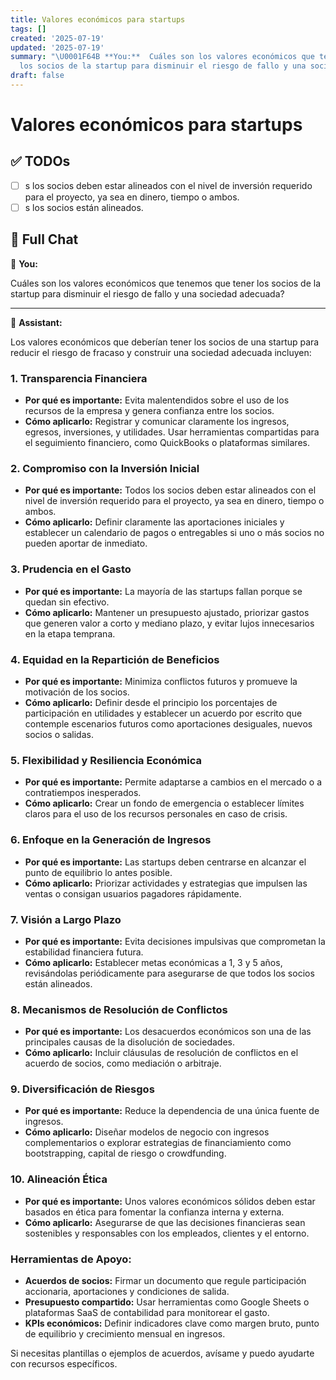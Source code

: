 ```yaml
---
title: Valores económicos para startups
tags: []
created: '2025-07-19'
updated: '2025-07-19'
summary: "\U0001F64B **You:**  Cuáles son los valores económicos que tenemos que tener
  los socios de la startup para disminuir el riesgo de fallo y una sociedad adecuada?"
draft: false
---
```


# Valores económicos para startups

## ✅ TODOs
- [ ] s los socios deben estar alineados con el nivel de inversión requerido para el proyecto, ya sea en dinero, tiempo o ambos.
- [ ] s los socios están alineados.

## 🧠 Full Chat

🙋 **You:**

Cuáles son los valores económicos que tenemos que tener los socios de la startup para disminuir el riesgo de fallo y una sociedad adecuada?

---

🤖 **Assistant:**

Los valores económicos que deberían tener los socios de una startup para reducir el riesgo de fracaso y construir una sociedad adecuada incluyen:

### **1. Transparencia Financiera**
- **Por qué es importante:** Evita malentendidos sobre el uso de los recursos de la empresa y genera confianza entre los socios.
- **Cómo aplicarlo:** Registrar y comunicar claramente los ingresos, egresos, inversiones, y utilidades. Usar herramientas compartidas para el seguimiento financiero, como QuickBooks o plataformas similares.

### **2. Compromiso con la Inversión Inicial**
- **Por qué es importante:** Todos los socios deben estar alineados con el nivel de inversión requerido para el proyecto, ya sea en dinero, tiempo o ambos.
- **Cómo aplicarlo:** Definir claramente las aportaciones iniciales y establecer un calendario de pagos o entregables si uno o más socios no pueden aportar de inmediato.

### **3. Prudencia en el Gasto**
- **Por qué es importante:** La mayoría de las startups fallan porque se quedan sin efectivo.
- **Cómo aplicarlo:** Mantener un presupuesto ajustado, priorizar gastos que generen valor a corto y mediano plazo, y evitar lujos innecesarios en la etapa temprana.

### **4. Equidad en la Repartición de Beneficios**
- **Por qué es importante:** Minimiza conflictos futuros y promueve la motivación de los socios.
- **Cómo aplicarlo:** Definir desde el principio los porcentajes de participación en utilidades y establecer un acuerdo por escrito que contemple escenarios futuros como aportaciones desiguales, nuevos socios o salidas.

### **5. Flexibilidad y Resiliencia Económica**
- **Por qué es importante:** Permite adaptarse a cambios en el mercado o a contratiempos inesperados.
- **Cómo aplicarlo:** Crear un fondo de emergencia o establecer límites claros para el uso de los recursos personales en caso de crisis.

### **6. Enfoque en la Generación de Ingresos**
- **Por qué es importante:** Las startups deben centrarse en alcanzar el punto de equilibrio lo antes posible.
- **Cómo aplicarlo:** Priorizar actividades y estrategias que impulsen las ventas o consigan usuarios pagadores rápidamente.

### **7. Visión a Largo Plazo**
- **Por qué es importante:** Evita decisiones impulsivas que comprometan la estabilidad financiera futura.
- **Cómo aplicarlo:** Establecer metas económicas a 1, 3 y 5 años, revisándolas periódicamente para asegurarse de que todos los socios están alineados.

### **8. Mecanismos de Resolución de Conflictos**
- **Por qué es importante:** Los desacuerdos económicos son una de las principales causas de la disolución de sociedades.
- **Cómo aplicarlo:** Incluir cláusulas de resolución de conflictos en el acuerdo de socios, como mediación o arbitraje.

### **9. Diversificación de Riesgos**
- **Por qué es importante:** Reduce la dependencia de una única fuente de ingresos.
- **Cómo aplicarlo:** Diseñar modelos de negocio con ingresos complementarios o explorar estrategias de financiamiento como bootstrapping, capital de riesgo o crowdfunding.

### **10. Alineación Ética**
- **Por qué es importante:** Unos valores económicos sólidos deben estar basados en ética para fomentar la confianza interna y externa.
- **Cómo aplicarlo:** Asegurarse de que las decisiones financieras sean sostenibles y responsables con los empleados, clientes y el entorno.

### Herramientas de Apoyo:
- **Acuerdos de socios:** Firmar un documento que regule participación accionaria, aportaciones y condiciones de salida.
- **Presupuesto compartido:** Usar herramientas como Google Sheets o plataformas SaaS de contabilidad para monitorear el gasto.
- **KPIs económicos:** Definir indicadores clave como margen bruto, punto de equilibrio y crecimiento mensual en ingresos.

Si necesitas plantillas o ejemplos de acuerdos, avísame y puedo ayudarte con recursos específicos.
